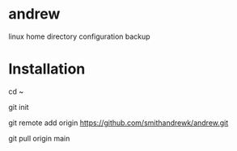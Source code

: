 # andrew
linux home directory configuration backup
# Installation
cd ~

git init

git remote add origin https://github.com/smithandrewk/andrew.git

git pull origin main
